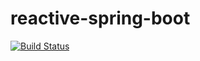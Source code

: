 # reactive-spring-boot

[![Build Status](https://travis-ci.org/nortthon/reactive-spring-boot.svg?branch=master)](https://travis-ci.org/nortthon/reactive-spring-boot)

